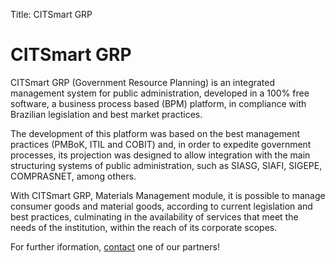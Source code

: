 Title: CITSmart GRP

# CITSmart GRP

CITSmart GRP (Government Resource Planning) is an integrated management system for public administration, developed in a 100% free software, a business process based (BPM) platform, in compliance with Brazilian legislation and best market practices.

The development of this platform was based on the best management practices (PMBoK, ITIL and COBIT) and, in order to expedite government processes, its projection was designed to allow integration with the main structuring systems of public administration, such as SIASG, SIAFI, SIGEPE, COMPRASNET, among others.

With CITSmart GRP, Materials Management module, it is possible to manage consumer goods and material goods, according to current legislation and best practices, culminating in the availability of services that meet the needs of the institution, within the reach of its corporate scopes.

For further iformation, [contact][1] one of our partners!

[1]:http://www.citsmart.com/parceiros/?lang=en-us
